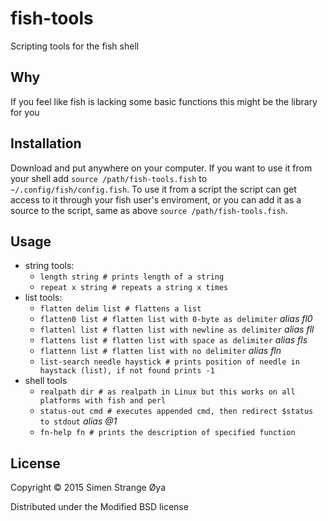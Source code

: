 # fish-tools

Scripting tools for the fish shell

## Why

If you feel like fish is lacking some basic functions this might be the library for you

## Installation

Download and put anywhere on your computer. If you want to use it from your shell add `source /path/fish-tools.fish` to `~/.config/fish/config.fish`. To use it from a script the script can get access to it through your fish user's enviroment, or you can add it as a source to the script, same as above `source /path/fish-tools.fish`.

## Usage

* string tools: 
	* `length string # prints length of a string`
	* `repeat x string # repeats a string x times`
* list tools: 
	* `flatten delim list # flattens a list`
	* `flatten0 list # flatten list with 0-byte as delimiter` *alias fl0*
	* `flattenl list # flatten list with newline as delimiter` *alias fll*
	* `flattens list # flatten list with space as delimiter` *alias fls*
	* `flattenn list # flatten list with no delimiter` *alias fln*
	* `list-search needle haystick # prints position of needle in haystack (list), if not found prints -1`
* shell tools
	* `realpath dir # as realpath in Linux but this works on all platforms with fish and perl`
	* `status-out cmd # executes appended cmd, then redirect $status to stdout` *alias @1*
	* `fn-help fn # prints the description of specified function`

## License

Copyright © 2015 Simen Strange Øya

Distributed under the Modified BSD license